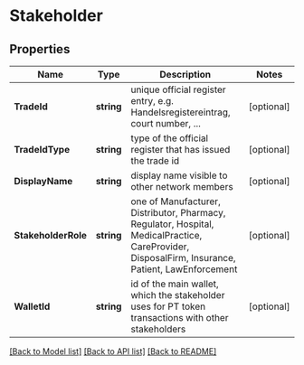 # Stakeholder

## Properties
Name | Type | Description | Notes
------------ | ------------- | ------------- | -------------
**TradeId** | **string** | unique official register entry, e.g. Handelsregistereintrag, court number, ... | [optional] 
**TradeIdType** | **string** | type of the official register that has issued the trade id | [optional] 
**DisplayName** | **string** | display name visible to other network members | [optional] 
**StakeholderRole** | **string** | one of Manufacturer, Distributor, Pharmacy, Regulator, Hospital, MedicalPractice, CareProvider, DisposalFirm, Insurance, Patient, LawEnforcement | [optional] 
**WalletId** | **string** | id of the main wallet, which the stakeholder uses for PT token transactions with other stakeholders | [optional] 

[[Back to Model list]](../README.md#documentation-for-models) [[Back to API list]](../README.md#documentation-for-api-endpoints) [[Back to README]](../README.md)


